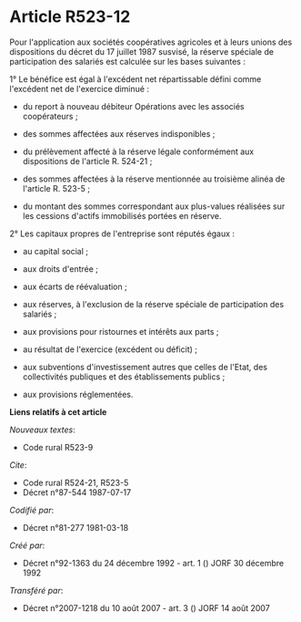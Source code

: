 # Article R523-12

Pour l'application aux sociétés coopératives agricoles et à leurs unions des dispositions du décret du 17 juillet 1987
susvisé, la réserve spéciale de participation des salariés est calculée sur les bases suivantes :

1° Le bénéfice est égal à l'excédent net répartissable défini comme l'excédent net de l'exercice diminué :

- du report à nouveau débiteur Opérations avec les associés coopérateurs ;

- des sommes affectées aux réserves indisponibles ;

- du prélèvement affecté à la réserve légale conformément aux dispositions de l'article R. 524-21 ;

- des sommes affectées à la réserve mentionnée au troisième alinéa de l'article R. 523-5 ;

- du montant des sommes correspondant aux plus-values réalisées sur les cessions d'actifs immobilisés portées en réserve.

2° Les capitaux propres de l'entreprise sont réputés égaux :

- au capital social ;

- aux droits d'entrée ;

- aux écarts de réévaluation ;

- aux réserves, à l'exclusion de la réserve spéciale de participation des salariés ;

- aux provisions pour ristournes et intérêts aux parts ;

- au résultat de l'exercice (excédent ou déficit) ;

- aux subventions d'investissement autres que celles de l'Etat, des collectivités publiques et des établissements publics ;

- aux provisions réglementées.

**Liens relatifs à cet article**

_Nouveaux textes_:

  - Code rural R523-9

_Cite_:

  - Code rural R524-21, R523-5
  - Décret n°87-544 1987-07-17

_Codifié par_:

  - Décret n°81-277 1981-03-18

_Créé par_:

  - Décret n°92-1363 du 24 décembre 1992 - art. 1 () JORF 30 décembre 1992

_Transféré par_:

  - Décret n°2007-1218 du 10 août 2007 - art. 3 () JORF 14 août 2007
